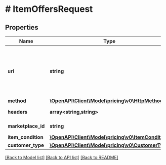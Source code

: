 # # ItemOffersRequest

## Properties

Name | Type | Description | Notes
------------ | ------------- | ------------- | -------------
**uri** | **string** | The resource path of the operation you are calling in batch without any query parameters.  If you are calling &#x60;getItemOffersBatch&#x60;, supply the path of &#x60;getItemOffers&#x60;.  **Example:** &#x60;/products/pricing/v0/items/B000P6Q7MY/offers&#x60;  If you are calling &#x60;getListingOffersBatch&#x60;, supply the path of &#x60;getListingOffers&#x60;.  **Example:** &#x60;/products/pricing/v0/listings/B000P6Q7MY/offers&#x60; |
**method** | [**\OpenAPI\Client\Model\pricing\v0\HttpMethod**](HttpMethod.md) |  |
**headers** | **array<string,string>** | A mapping of additional HTTP headers to send/receive for the individual batch request. | [optional]
**marketplace_id** | **string** | A marketplace identifier. Specifies the marketplace for which prices are returned. |
**item_condition** | [**\OpenAPI\Client\Model\pricing\v0\ItemCondition**](ItemCondition.md) |  |
**customer_type** | [**\OpenAPI\Client\Model\pricing\v0\CustomerType**](CustomerType.md) |  | [optional]

[[Back to Model list]](../../README.md#models) [[Back to API list]](../../README.md#endpoints) [[Back to README]](../../README.md)
